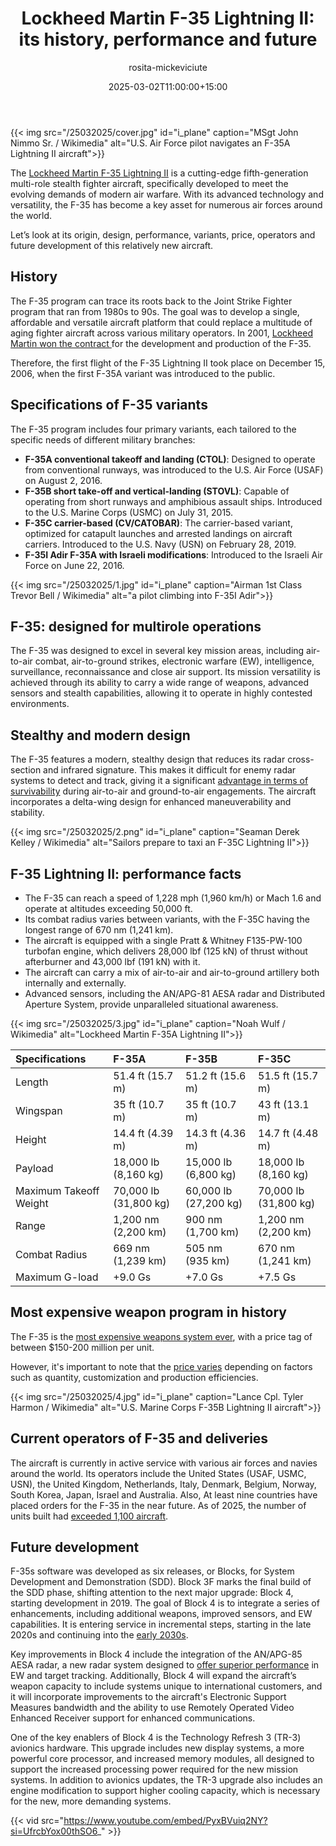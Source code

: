 ﻿---
title: "Lockheed Martin F-35 Lightning II: its history, performance and future"
meta_title: "Lockheed Martin F-35 Lightning II: its history, performance and future"
description: "What role does this fifth-generation stealth aircraft play in modern air warfare? Meet Lockheed Martin F-35 Lighting, a multirole strike fighter used by USAF."
date: 2025-03-02T11:00:00+15:00
draft: false
thumb: "/25032025/cover.jpg"
thumb_alt: "U.S. Air Force pilot navigates an F-35A Lightning II aircraft"
author: "rosita-mickeviciute"
is_article: true
---

{{< img src="/25032025/cover.jpg" id="i\_plane" caption="MSgt John Nimmo Sr. / Wikimedia" alt="U.S. Air Force pilot navigates an F-35A Lightning II aircraft">}}

The [Lockheed Martin F-35 Lightning II](https://thefriendlyskies.net/article/difference-between-f22-f35/) is a cutting-edge fifth-generation multi-role stealth fighter aircraft, specifically developed to meet the evolving demands of modern air warfare. With its advanced technology and versatility, the F-35 has become a key asset for numerous air forces around the world.

Let’s look at its origin, design, performance, variants, price, operators and future development of this relatively new aircraft.

## History

The F-35 program can trace its roots back to the Joint Strike Fighter program that ran from 1980s to 90s. The goal was to develop a single, affordable and versatile aircraft platform that could replace a multitude of aging fighter aircraft across various military operators. In 2001, [Lockheed Martin won the contract ](https://web.archive.org/web/20190706050004/http://www.jsf.mil/history/his_f35.htm)for the development and production of the F-35. 

Therefore, the first flight of the F-35 Lightning II took place on December 15, 2006, when the first F-35A variant was introduced to the public.

## Specifications of F-35 variants

The F-35 program includes four primary variants, each tailored to the specific needs of different military branches:

- **F-35A conventional takeoff and landing (CTOL)**: Designed to operate from conventional runways, was introduced to the U.S. Air Force (USAF) on August 2, 2016.
- **F-35B short take-off and vertical-landing (STOVL)**: Capable of operating from short runways and amphibious assault ships. Introduced to the U.S. Marine Corps (USMC) on July 31, 2015.
- **F-35C carrier-based (CV/CATOBAR)**: The carrier-based variant, optimized for catapult launches and arrested landings on aircraft carriers. Introduced to the U.S. Navy (USN)  on February 28, 2019.
- **F-35I Adir F-35A with Israeli modifications**: Introduced to the Israeli Air Force on June 22, 2016. 

{{< img src="/25032025/1.jpg" id="i\_plane" caption="Airman 1st Class Trevor Bell / Wikimedia" alt="a pilot climbing into F-35I Adir">}}

## F-35: designed for multirole operations

The F-35 was designed to excel in several key mission areas, including air-to-air combat, air-to-ground strikes, electronic warfare (EW), intelligence, surveillance, reconnaissance and close air support. Its mission versatility is achieved through its ability to carry a wide range of weapons, advanced sensors and stealth capabilities, allowing it to operate in highly contested environments.

## Stealthy and modern design

The F-35 features a modern, stealthy design that reduces its radar cross-section and infrared signature. This makes it difficult for enemy radar systems to detect and track, giving it a significant [advantage in terms of survivability](https://www.quora.com/Can-you-explain-the-components-of-the-stealth-technology-used-in-an-F-35-and-how-it-affects-its-radar-signature) during air-to-air and ground-to-air engagements. The aircraft incorporates a delta-wing design for enhanced maneuverability and stability.

{{< img src="/25032025/2.png" id="i\_plane" caption="Seaman Derek Kelley / Wikimedia" alt="Sailors prepare to taxi an F-35C Lightning II">}}

## F-35 Lightning II: performance facts

- The F-35 can reach a speed of 1,228 mph (1,960 km/h) or Mach 1.6 and operate at altitudes exceeding 50,000 ft.
- Its combat radius varies between variants, with the F-35C having the longest range of 670 nm (1,241 km).
- The aircraft is equipped with a single Pratt & Whitney F135-PW-100 turbofan engine, which delivers 28,000 lbf (125 kN) of thrust without afterburner and 43,000 lbf (191 kN) with it.
- The aircraft can carry a mix of air-to-air and air-to-ground artillery both internally and externally.
- Advanced sensors, including the AN/APG-81 AESA radar and Distributed Aperture System, provide unparalleled situational awareness.

{{< img src="/25032025/3.jpg" id="i\_plane" caption="Noah Wulf / Wikimedia" alt="Lockheed Martin F-35A Lightning II">}}

|**Specifications**|**F-35A** |**F-35B**|**F-35C**|
| :- | :- | :- | :- |
|Length|51\.4 ft (15.7 m)|51\.2 ft (15.6 m)|51\.5 ft (15.7 m)|
|Wingspan|35 ft (10.7 m)|35 ft (10.7 m)|43 ft (13.1 m)|
|Height|14\.4 ft (4.39 m)|14\.3 ft (4.36 m)|14\.7 ft (4.48 m)|
|Payload|18,000 lb (8,160 kg)|15,000 lb (6,800 kg)|18,000 lb (8,160 kg)|
|Maximum Takeoff Weight|70,000 lb (31,800 kg)|60,000 lb (27,200 kg)|70,000 lb (31,800 kg)|
|Range|1,200 nm (2,200 km)|900 nm (1,700 km)|1,200 nm (2,200 km)|
|Combat Radius|669 nm (1,239 km)|505 nm (935 km)|670 nm (1,241 km)|
|Maximum G-load|+9.0 Gs|+7.0 Gs|+7.5 Gs|

## Most expensive weapon program in history

The F-35 is the [most expensive weapons system ever](https://responsiblestatecraft.org/f-35-most-expensive/), with a price tag of between $150-200 million per unit. 

However, it's important to note that the [price varies](https://time.com/7269375/trump-nato-europe-canada-fighter-jets-defense-technology-made-america/) depending on factors such as quantity, customization and production efficiencies.

{{< img src="/25032025/4.jpg" id="i\_plane" caption="Lance Cpl. Tyler Harmon / Wikimedia" alt="U.S. Marine Corps F-35B Lightning II aircraft">}}

## Current operators of F-35 and deliveries

The aircraft is currently in active service with various air forces and navies around the world. Its operators include the United States (USAF, USMC, USN), the United Kingdom, Netherlands, Italy, Denmark, Belgium, Norway, South Korea, Japan, Israel and Australia. Also, At least nine countries have placed orders for the F-35 in the near future. As of 2025, the number of units built had [exceeded 1,100 aircraft](https://www.f35.com/f35/about/fast-facts.html). 

## Future development 

F-35s software was developed as six releases, or Blocks, for System Development and Demonstration (SDD). Block 3F marks the final build of the SDD phase, shifting attention to the next major upgrade: Block 4, starting development in 2019. The goal of Block 4 is to integrate a series of enhancements, including additional weapons, improved sensors, and EW capabilities. It is entering service in incremental steps, starting in the late 2020s and continuing into the [early 2030s](https://euro-sd.com/2024/07/major-news/39170/f-35-the-future-or-trainwreck/).

Key improvements in Block 4 include the integration of the AN/APG-85 AESA radar, a new radar system designed to [offer superior performance](https://web.archive.org/web/20200731040956/https://www.defenseworld.net/news/24904/Lockheed_Martin_Awarded__1_8_Billion_for_F_35_Block_4_Development#.XyOZrOzP32c) in EW and target tracking. Additionally, Block 4 will expand the aircraft’s weapon capacity to include systems unique to international customers, and it will incorporate improvements to the aircraft's Electronic Support Measures bandwidth and the ability to use Remotely Operated Video Enhanced Receiver support for enhanced communications.

One of the key enablers of Block 4 is the Technology Refresh 3 (TR-3) avionics hardware. This upgrade includes new display systems, a more powerful core processor, and increased memory modules, all designed to support the increased processing power required for the new mission systems. In addition to avionics updates, the TR-3 upgrade also includes an engine modification to support higher cooling capacity, which is necessary for the new, more demanding systems.

{{< vid src="https://www.youtube.com/embed/PyxBVuiq2NY?si=UfrcbYox00thSO6_" >}}
